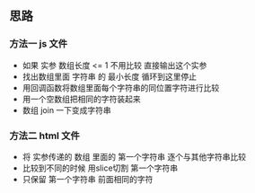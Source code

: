 ## 思路
### 方法一 js 文件
- 如果 实参 数组长度 <= 1 不用比较 直接输出这个实参 
- 找出数组里面 字符串 的 最小长度 循环到这里停止
- 用回调函数将数组里面每个字符串的同位置字符进行比较
- 用一个空数组把相同的字符装起来
- 数组 join 一下变成字符串 

### 方法二 html 文件
- 将 实参传递的 数组 里面的 第一个字符串 逐个与其他字符串比较
- 比较到不同的时候 用slice切割 第一个字符串 
- 只保留 第一个字符串 前面相同的字符
